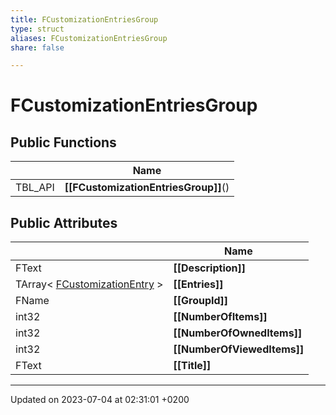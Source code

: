```yaml
---
title: FCustomizationEntriesGroup
type: struct
aliases: FCustomizationEntriesGroup
share: false

---
```


# FCustomizationEntriesGroup





## Public Functions

|                | Name           |
| -------------- | -------------- |
| TBL_API | **[[FCustomizationEntriesGroup]]**() |

## Public Attributes

|                | Name           |
| -------------- | -------------- |
| FText | **[[Description]]**  |
| TArray< [FCustomizationEntry](/docs/SDK/Source/Classes/structFCustomizationEntry.md) > | **[[Entries]]**  |
| FName | **[[GroupId]]**  |
| int32 | **[[NumberOfItems]]**  |
| int32 | **[[NumberOfOwnedItems]]**  |
| int32 | **[[NumberOfViewedItems]]**  |
| FText | **[[Title]]**  |

-------------------------------

Updated on 2023-07-04 at 02:31:01 +0200